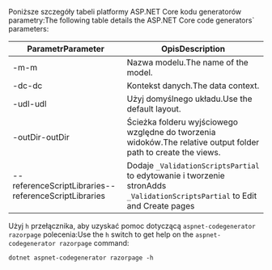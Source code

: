 <a name="codegenerator"></a> <span data-ttu-id="033f6-101">Poniższe szczegóły tabeli platformy ASP.NET Core kodu generatorów parametry:</span><span class="sxs-lookup"><span data-stu-id="033f6-101">The following table details the ASP.NET Core code generators\` parameters:</span></span>

| <span data-ttu-id="033f6-102">Parametr</span><span class="sxs-lookup"><span data-stu-id="033f6-102">Parameter</span></span>               | <span data-ttu-id="033f6-103">Opis</span><span class="sxs-lookup"><span data-stu-id="033f6-103">Description</span></span>|
| ----------------- | ------------ |
| <span data-ttu-id="033f6-104">-m</span><span class="sxs-lookup"><span data-stu-id="033f6-104">-m</span></span>  | <span data-ttu-id="033f6-105">Nazwa modelu.</span><span class="sxs-lookup"><span data-stu-id="033f6-105">The name of the model.</span></span> |
| <span data-ttu-id="033f6-106">-dc</span><span class="sxs-lookup"><span data-stu-id="033f6-106">-dc</span></span>  | <span data-ttu-id="033f6-107">Kontekst danych.</span><span class="sxs-lookup"><span data-stu-id="033f6-107">The data context.</span></span> |
| <span data-ttu-id="033f6-108">-udl</span><span class="sxs-lookup"><span data-stu-id="033f6-108">-udl</span></span> | <span data-ttu-id="033f6-109">Użyj domyślnego układu.</span><span class="sxs-lookup"><span data-stu-id="033f6-109">Use the default layout.</span></span> |
| <span data-ttu-id="033f6-110">-outDir</span><span class="sxs-lookup"><span data-stu-id="033f6-110">-outDir</span></span> | <span data-ttu-id="033f6-111">Ścieżka folderu wyjściowego względne do tworzenia widoków.</span><span class="sxs-lookup"><span data-stu-id="033f6-111">The relative output folder path to create the views.</span></span> |
| <span data-ttu-id="033f6-112">--referenceScriptLibraries</span><span class="sxs-lookup"><span data-stu-id="033f6-112">--referenceScriptLibraries</span></span> | <span data-ttu-id="033f6-113">Dodaje `_ValidationScriptsPartial` to edytowanie i tworzenie stron</span><span class="sxs-lookup"><span data-stu-id="033f6-113">Adds `_ValidationScriptsPartial` to Edit and Create pages</span></span> |

<span data-ttu-id="033f6-114">Użyj `h` przełącznika, aby uzyskać pomoc dotyczącą `aspnet-codegenerator razorpage` polecenia:</span><span class="sxs-lookup"><span data-stu-id="033f6-114">Use the `h` switch to get help on the `aspnet-codegenerator razorpage` command:</span></span>

```console
dotnet aspnet-codegenerator razorpage -h
```
